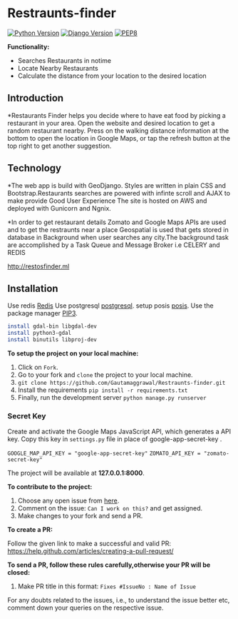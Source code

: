 # Restraunts-finder


[![Python Version](https://img.shields.io/badge/python-3.7-brightgreen.svg)](https://python.org)
[![Django Version](https://img.shields.io/badge/django-2.2-brightgreen.svg)](https://djangoproject.com)
[![PEP8](https://img.shields.io/badge/code%20style-pep8-orange.svg)](https://www.python.org/dev/peps/pep-0008/)

**Functionality:**
* Searches Restaurants in notime
* Locate Nearby Restaurants
* Calculate the distance from your location to the desired location 

## Introduction
*Restaurants Finder helps you decide where to have eat food by  picking a restaurant in your area. Open the website and desired location to get a random restaurant nearby. Press on the walking distance information at the bottom to open the location in Google Maps, or tap the refresh button at the top right to get another suggestion.

## Technology
*The web app is build with GeoDjango. Styles are written in plain CSS and Bootstrap.Restaurants searches are powered with infinte scroll and AJAX to make provide Good User Experience 
The site is hosted on AWS and deployed with Gunicorn and Ngnix.

*In order to get restaurant details Zomato  and Google Maps APIs  are used and to get the restraunts near a place Geospatial is used that gets stored in database in Background when user searches any city.The background task are accomplished by a Task Queue and Message Broker i.e CELERY and REDIS

http://restosfinder.ml

## Installation
Use redis [Redis](https://www.digitalocean.com/community/tutorials/how-to-install-and-secure-redis-on-ubuntu-18-04how-to-install-elasticsearch-logstash-and-kibana-elastic-stack-on-ubuntu-18-04)
Use postgresql [postgresql](https://www.digitalocean.com/community/tutorials/how-to-use-postgresql-with-your-django-application-on-ubuntu-16-04).
setup posis [posis](https://www.digitalocean.com/community/tutorials/how-to-install-and-configure-postgis-on-ubuntu-14-04).
Use the package manager [PIP3](https://pip.pypa.io/en/stable/).

```bash
install gdal-bin libgdal-dev
install python3-gdal
install binutils libproj-dev
```
**To setup the project on your local machine:**

1. Click on `Fork`.
2. Go to your fork and `clone` the project to your local machine.
3. `git clone https://github.com/Gautamaggrawal/Restraunts-finder.git`
4. Install the requirements `pip install -r requirements.txt`
5. Finally, run the development server `python manage.py runserver`

### Secret Key

Create and activate the Google Maps JavaScript API, which generates a API key. Copy this key in ```settings.py``` file in place of google-app-secret-key .

```GOOGLE_MAP_API_KEY = "google-app-secret-key"```
```ZOMATO_API_KEY = "zomato-secret-key"```


The project will be available at **127.0.0.1:8000**.


**To contribute to the project:**

1. Choose any open issue from [here](https://github.com/Gautamaggrawal/Restraunts-finder). 
2. Comment on the issue: `Can I work on this?` and get assigned.
3. Make changes to your fork and send a PR.

**To create a PR:**

Follow the given link to make a successful and valid PR: https://help.github.com/articles/creating-a-pull-request/

**To send a PR, follow these rules carefully,**otherwise your PR will be closed**:**

1. Make PR title in this format: `Fixes #IssueNo : Name of Issue`

For any doubts related to the issues, i.e., to understand the issue better etc, comment down your queries on the respective issue.

